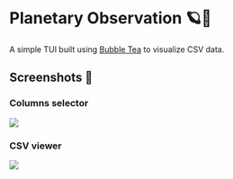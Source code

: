 # Planetary Observation 🪐🔭

A simple TUI built using [Bubble Tea](https://github.com/charmbracelet/bubbletea) to visualize CSV data.

## Screenshots 📸

### Columns selector
<img src="https://user-images.githubusercontent.com/16008095/202869198-ae8b005d-a4b8-41d2-b1a7-65490a110f6c.png">

### CSV viewer
<img src="https://user-images.githubusercontent.com/16008095/202921178-83af5e5c-083d-42bd-8bcb-9abf07d438a7.png">

